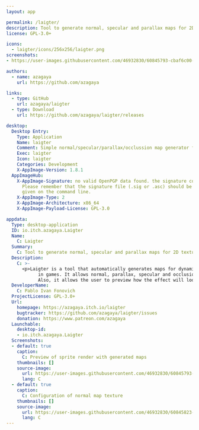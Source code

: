 ```yaml
---
layout: app

permalink: /laigter/
description: Tool to generate normal, specular and parallax maps for 2D textures
license: GPL-3.0+

icons:
  - laigter/icons/256x256/laigter.png
screenshots:
- https://user-images.githubusercontent.com/46932830/60845793-cbaf6c00-a1b3-11e9-999b-404670185b4c.png

authors:
  - name: azagaya
    url: https://github.com/azagaya

links:
  - type: GitHub
    url: azagaya/laigter
  - type: Download
    url: https://github.com/azagaya/laigter/releases

desktop:
  Desktop Entry:
    Type: Application
    Name: laigter
    Comment: Simple normal/specular/parallax/occlussion map generator for 2D sprites
    Exec: laigter
    Icon: laigter
    Categories: Development
    X-AppImage-Version: 1.8.1
  AppImageHub:
    X-AppImage-Signature: no valid OpenPGP data found. the signature could not be verified.
      Please remember that the signature file (.sig or .asc) should be the first file
      given on the command line.
    X-AppImage-Type: 2
    X-AppImage-Architecture: x86_64
    X-AppImage-Payload-License: GPL-3.0

appdata:
  Type: desktop-application
  ID: io.itch.azagaya.Laigter
  Name:
    C: Laigter
  Summary:
    C: Tool to generate normal, specular and parallax maps for 2D textures
  Description:
    C: >-
      <p>Laigter is a tool that automatically generates maps for dynamic lighting effects
            in games. It allows normal, parallax, specular and occlusion map generation.
            Also, it allows the user to preview how the effect will look ingame.</p>
  DeveloperName:
    C: Pablo Ivan Fonovich
  ProjectLicense: GPL-3.0+
  Url:
    homepage: https://azagaya.itch.io/laigter
    bugtracker: https://github.com/azagaya/laigter/issues
    donation: https://www.patreon.com/azagaya
  Launchable:
    desktop-id:
    - io.itch.azagaya.Laigter
  Screenshots:
  - default: true
    caption:
      C: Preview of sprite render with generated maps
    thumbnails: []
    source-image:
      url: https://user-images.githubusercontent.com/46932830/60845793-cbaf6c00-a1b3-11e9-999b-404670185b4c.png
      lang: C
  - default: true
    caption:
      C: Configuration of normal map texture
    thumbnails: []
    source-image:
      url: https://user-images.githubusercontent.com/46932830/60845823-dcf87880-a1b3-11e9-8772-a42180f3abdc.png
      lang: C
---
```

